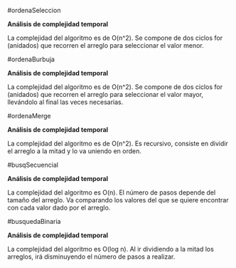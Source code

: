 #ordenaSeleccion

**Análisis de complejidad temporal**

La complejidad del algoritmo es de O(n^2).
Se compone de dos ciclos for (anidados) que recorren el arreglo para seleccionar el valor menor.  

#ordenaBurbuja

**Análisis de complejidad temporal**

La complejidad del algoritmo es de O(n^2).
Se compone de dos ciclos for (anidados) que recorren el arreglo para seleccionar el valor mayor, llevándolo al final las veces necesarias.  


#ordenaMerge

**Análisis de complejidad temporal**

La complejidad del algoritmo es de O(n^2).
Es recursivo, consiste en dividir el arreglo a la mitad y lo va uniendo en orden.

#busqSecuencial

**Análisis de complejidad temporal**

La complejidad del algoritmo es O(n). 
El número de pasos depende del tamaño del arreglo. Va comparando los valores del que se quiere encontrar con cada valor dado por el arreglo.  

#busquedaBinaria

**Análisis de complejidad temporal**

La complejidad del algoritmo es O(log n).
Al ir dividiendo a la mitad los arreglos, irá disminuyendo el número de pasos a realizar.
